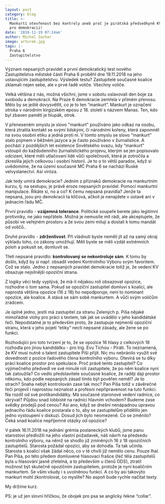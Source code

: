```yaml
---
layout: post
category: blog
title: >-
  Mankurtí otevřenost bez kontroly aneb proč je pirátská předsedkyně KV důležitá
  pro demokracii!
date: '2018-11-19 07:24am'
author: Michal Zachar
image: arturek.jpg
tags: |-
  Praha 6
  Zastupitelstvo
---
```

Význam nepsaných pravidel a první demokratický test nového Zastupitelstva městské části Praha 6 proběhl dne 19.11.2018 na jeho ustavujícím zastupitelstvu. Výsledek testu? Zastupitelé současné koalice zklamali nejen sebe, ale v prvé řadě voliče. Všechny voliče.

Velká většina z nás, možná všichni, jsme v sobotu oslavovali den boje za svobodu a demokracii. Na Praze 6 demokracie zemřela v přímém přenosu. Mělo by se ještě dovysvětlit, co je to ten “mankurt”. Mankurt je označení otroka v národním kirgizském eposu z 18. století s názvem Manas. Ten, kdo byl zbaven paměti je hlupák, otrok. 

V přeneseném smyslu je slovo "mankurt" používáno jako odkaz na osobu, která ztratila kontakt se svými lidskými, či národními kořeny, která zapomněl na svou osobní etiku a jedná proti ní. V tomto smyslu se slovo "mankurt" stalo pojmem v běžném jazyce a je často používáno v žurnalistice. A pochází z pozdějších let existence Sovětského svazu, kdy “mankurt” vstoupil do každodenního žurnalistického projevu, kterým se jen popisovalo odcizení, které měli utlačovaní lidé vůči společnosti, která je zotročila a zkreslila jejich celkovou i osobní historii. Je to o to větší paradox, když si uvědomíme, že na území současné MČ Praha 6 se nachází Ruské velvyslanectví. Asi viróza.

Jak tedy umírá demokracie? Jedním z příznaků demokracie na mankurtním kurzu, tj. na sestupu, je právě eroze nepsaných pravidel. Pomocí mankurtní manipulace. Říkáte si, no a co? K čemu nepsaná pravidla? Jenže ta nepsaná,  jsou pro demokracii ta klíčová, ačkoli je nenajdete v ústavě ani v jednacím řádu MČ.


První pravidlo - **vzájemná tolerance**. Politické soupeře berete jako legitimní protivníky, ne jako nepřátele. Možná je nemusíte mít rádi, ale akceptujete, že působí ve veřejném prostoru a že svou zemi milují a dostali k tomu mandát od voličů..

Druhé pravidlo - **zdrženlivost**. Při vládnutí  byste neměli jít až na samý okraj výkladu toho, co zákony umožňují. Měli byste se měli vzdát extrémních poloh a pokusit se, domluvit se.

Třetí nepsané pravidlo: **kontrolovaný se nekontroluje sám**. K tomu by došlo, když by si např. obsadil vedení Kontrolního Výboru svým favoritem. Což se stalo. Jedno z nepsaných pravidel demokracie totiž je, že vedení KV obsazuje nejsilnější opoziční strana.

Z logiky věci tedy vyplývá, že má-li nějakou roli obsazovat opozice, rozhodne o tom sama. Pokud se opoziční zastupitel domluví s koalicí, ale naprostá většina opozice (16 z 18) ho nepodporuje, není to nominant opozice, ale koalice. A stává se sám sobě mankurtem. A vůči svým voličům zrádcem. 

Je úplně jedno, jestli má zastupitel za stranu Zelených p. Píša nějaké mimořádné vlohy pro práci s textem, tak jak se uvádělo v jeho kandidátské řeči. Nepodstatné je to především proto, že zastupuje nejmenší opoziční stranu, která v jeho pojetí “etiky” nectí nepsané zásady, ale žene se po funkci.

Rozhodující pro toto tvrzení je to, že se opozice 16 hlasy z celkových 18 rozhodla pro jinou kandidátku - pro Ing. Evu Tichou - Piráti. To neznamená, že KV musí nutně o talent zastupitele Píši přijít. Nic mu nebránilo využít své dovednosti z pozice řadového člena kontrolního výboru. Otevírá se tu díky práci koalice prostor pro spekulace. Proč právě tento zastupitel? Co výjimečného předvedl ve své minulé roli zastupitele, že po něm koalice nyní tak zatoužila? Co vedlo představitele současné koalice, že raději dají prostor někomu, kdo podle nepsaných zásad tímto být pověřen neměl? Je to strach? Snaha nebýt kontrolován zase tak moc? Pan Píša totiž v závěrečné řeči projevil i naprostou neznalost a profesní nepřipravenost na tuto funkci. Na rozdíl od své protikandidátky. Má současné staronové vedení radnice, co skrývat? Půjdou snad lobbisté na radnici hlavním vchodem? Budeme zase svědky prodejů pod cenou? Asi ano, když se dnešní nenápadnou úpravou jednacího řádu koalice postarala o to, aby se zastupitelům přidělilo jen jedno vystoupení v diskuzi. Dosud jich bylo neomezeně. Co se změnilo? Čeká snad koalice nepříjemné otázky od opozice?

V pátek 16.11.2018  na jednání grémia poslaneckých klubů, jsme panu starostovi předložili na jeho vlastní požadavek, náš návrh na předsedu kontrolního výboru, na němž se shodlo již zmíněných 16 z 18 opozičních zastupitelů. Starosta požádal opozici, aby se dohodla. Ta tak učinila. Starosta s koalicí však žádal něco, co v té chvíli již nemělo cenu. Pouze lhal. Pan Píša, po této předem domluvené hlasovací frašce (řeč těla zastupitelů byla u hlasování jasně zřetelná, a to především u členů ODS), ztratil možnost být skutečně opozičním zastupitelem, protože je nyní koaličním mankurtem. Se vším všudy i s uvolněnou funkcí. A co by asi takovýto mankurt mohl zkontrolovat, co myslíte? No aspoň bude rychle načítat texty.

My držíme kurz.

PS: je už jen slovní hříčkou, že obojek pro psa se anglicky řekne “collar”.
